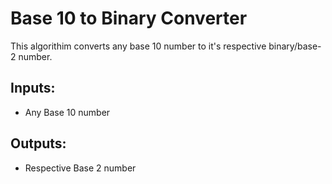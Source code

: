 # Base 10 to Binary Converter

This algorithim converts any base 10 number to it's respective binary/base-2 number.

## Inputs:
- Any Base 10 number

## Outputs:
- Respective Base 2 number
